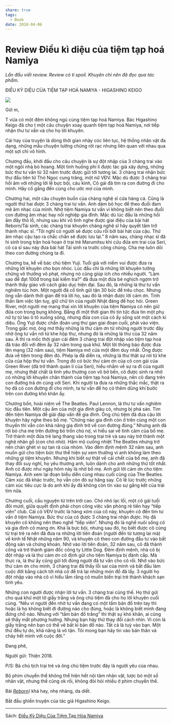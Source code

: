 ```yaml
---
share: true
tags:
  - Book
date: 2018-04-06
---
```


# Review Điều kì diệu của tiệm tạp hoá Namiya

*Lần đầu viết review. Review có tí spoil. Khuyên chỉ nên đã đọc qua tác phẩm.*

ĐIỀU KỲ DIỆU CỦA TIỆM TẠP HOÁ NAMIYA - HIGASHINO KEIGO

![](https://i.imgur.com/xpbTkNF.jpg)


Gửi m,

T vừa có một đêm không ngủ cùng tiệm tạp hoá Namiya. Bác Higashino Keigo đã cho t một câu chuyện xoay quanh tiệm tạp hoá Namiya, nơi tiếp nhận thư tư vấn và cho họ lời khuyên.

Cái hay của truyện là dòng thời gian nhảy cóc liên tục, hệ thống nhân vật đa dạng, những mẫu chuyện tưởng chừng rời rạc nhưng liên quan với nhau qua một sợi chỉ vô hình.

Chương đầu, khởi đầu cho câu chuyện là sự đột nhập của 3 chàng trai vào một ngôi nhà bỏ hoang. Một tình huống phi lí được tác giả xây dựng, những bức thư tư vấn từ 32 năm trước được gửi tới tương lai. 3 chàng trai nhận bức thư đầu tiên từ Thỏ Ngọc cung trăng, một nữ VĐV. Mặc dù được 3 chàng trai hồi âm với những lời lẽ bực bội, cáu kỉnh, Cô gái đã tìm ra con đường đi cho mình. Hãy cố gắng đến cùng cho ước mơ của mình.

Chương hai, một câu chuyện buồn của chàng nghệ sĩ cửa hàng cá. Cũng là người thứ hai được 3 chàng trai tư vấn. Anh dám bỏ học để theo đuổi đam mê âm nhạc của mình. Nhờ tiệm Namiya tư vấn vì không biết nên theo đuổi con đường âm nhạc hay nối nghiệp gia đình. Mặc dù lúc đầu là những hồi âm đầy thô lỗ, nhưng sau khi vô tình nghe được giai điệu của bài hát Reborn/Tái sinh, các chàng trai khuyên chàng nghệ sĩ hãy quyết tâm trở thành nhạc sĩ. “Tôi nghĩ có người sẽ được cứu rỗi bởi bài hát của cậu. Thứ âm nhạc cậu tạo ra chắc chắn sẽ được lưu lại.” 8 năm sau, chàng nhạc sĩ đã hi sinh trong trận hoả hoạn ở trại trẻ Marumitsu khi cứu đứa em trai của Seri, cô ca sĩ sau này đưa bài hát Tái sinh ra trước công chúng. Cha mẹ luôn dõi theo con đường chúng ta đi.

Chương ba, kể về bác chủ tiệm Yuji. Tuổi già với niềm vui được đưa ra những lời khuyên cho bọn nhóc. Lúc đầu chỉ là những lời khuyên tưởng chừng vô thưởng vô phạt, nhưng nó cũng giúp ích cho nhiều người. “Làm sao để đạt 100đ trong bài kiểm tra?” đã đưa một đứa bé nghịch ngợm trở thành thầy giáo với cách giáo dục hiện đại. Sau đó, là những lá thư tư vấn nghiêm túc hơn. Một người đã cố tình gửi tận 30 bức để trêu chọc. Nhưng ông vẫn dành thời gian để trả lời họ, sau đó là nhận được lời cảm ơn. Tinh thần làm việc tận tuỵ, giữ chữ tín của người Nhật đáng để học hỏi. Green River, một người mẹ mang thai xin lời khuyên của tiệm Namiya có nên giữ đứa con trong bụng không. Bẵng đi một thời gian thì tin tức đưa tin một phụ nữ tự tử lao ô tô xuống sông, nhưng đứa con của cô ấy sống sót một cách kì diệu. Ông Yuji được chẩn đoán ung thư gan giai đoạn cuối, phải vào viện. Trong giấc mơ, ông mơ thấy những lá thư cảm ơn từ những người trước đây nhờ ông tư vấn rơi từ khe hộp thư, nhưng đó là những lá thư của 32 năm sau. À thì ra mốc thời gian cái đêm 3 chàng trai đột nhập vào tiệm tạp hoá đã tráo đổi với đêm ấy 32 năm trong quá khứ. Một lời thông báo được đưa lên mạng (32 năm sau), tiệm Namiya mở cửa một đêm duy nhất. Ông được đưa về tiệm trong đêm đó. Phép lạ đã diễn ra, những lá thư thật sự rơi từ khe cửa của hộp thư tư vấn. Trong đó có bức thư cảm ơn của cô con gái của Green River (đã trở thành quản lí của Seri), hiểu nhầm về sự ra đi của người mẹ, nhưng thật chất là tình yêu thương con vô bờ bến, cô được sinh ra nhờ có những lời khuyên chân thành của tiệm tạp hoá Namiya, nên cô đang trên con đường trả ơn cùng với Seri. Khi người ta đưa ra những thắc mắc, thật ra họ đã có con đường đi cho mình, ta tư vấn để họ có thêm dũng khí bước trên con đường khó khăn ấy.

Chương bốn, hoài niệm về The Beatles. Paul Lennon, lá thư tư vấn nghiêm túc đầu tiên. Một cậu ấm của một gia đình giàu có, nhưng bị phá sản. Tìm đến tiệm Namiya để giải đáp vấn đề gia đình. Ông chủ tiệm đã đưa cậu lời khuyên hãy nghe theo bố mẹ. “Chừng nào gia đình còn ở trên cùng một con thuyền thì vẫn còn khả năng gia đình trở về con đường đúng.” Nhưng anh đã rời bỏ cha mẹ trên đường bỏ trốn chủ nợ, vì hiểu sai về tình cảm của bố mẹ. Trở thành một đứa trẻ lang thang vào trong trại trẻ và sau này trở thành một nghệ nhân gỗ (con chó nhỏ). Hâm mộ cuồng nhiệt The Beatles nhưng trở nên chán ghét vì sự tan rã của nhóm. Vào đêm định mệnh 32 năm sau, anh muốn gửi cho tiệm bức thư thể hiện sự xem thường vì anh không làm theo những gì tiệm khuyên. Nhưng khi biết sự thật về cái chết của bố mẹ, anh đã thay đổi suy nghĩ, họ yêu thương anh, luôn dành cho anh những thứ tốt nhất. Anh có được như ngày hôm này là nhờ bố mẹ. Anh gửi lời cảm ơn cho tiệm Namiya. Anh xem lại đoạn biểu diễn cùng nhau cuối cùng của The Beatles. Cảm xúc đã khác trước, họ vẫn còn đó sự hăng say. Có lẽ lúc trước những cảm xúc tiêu cực là do anh khi ấy đã không còn tin vào sự gắng kết của trái tim nữa.

Chương cuối, cầu nguyện từ trên trời cao. Chó nhỏ lạc lối, một cô gái tuổi đôi mươi, giữa quyết định phải chọn công việc văn phòng rẻ tiền hay “tiếp viên” club. Cái cô VĐV trước là hàng xóm của cô này, khuyên cô đến tìm tư vấn ở tiệm Namiya. Bức thư của cô được 3 chàng trai nhận được. Họ đã khuyên cô không nên theo nghề “tiếp viên”. Nhưng đó là nghề nuôi sống cô và gia đình cô mang ơn. Khá là bực bội, nhưng sau đó, họ biết được cô cũng từ trại trẻ ra nên đã đưa ra những lời tiên đoán (người đến từ tương lai mà) về kinh tế Nhật những năm 90, và khuyên cô theo con đường đầu tư vào bất động sản và chứng khoán.  Nhờ vào lời tiên đoán, 32 năm sau, cô đã thành công và trở thành giám đốc công ty Little Dog. Đêm định mệnh, nhà cô bị đột nhập và lá thư cảm ơn cô định gửi cho tiệm Namiya bị đánh cắp. Mà thực ra, lá thư ấy cũng gửi tới đúng người đã tư vấn cho cô rồi. Nhờ vào bức thư cảm ơn cho mình, 3 chàng trai đã thấy lỗi sai của mình và bắt đầu làm cuộc đời bằng cách tới nhà cô để trả lại những món đồ đã lấy. 3 người họ đột nhập vào nhà cô vì hiểu lầm rằng cô muốn biến trại trẻ thành khách sạn tình yêu.

Những con người được nhận lời tư vấn. 3 chàng trai cũng thế. Họ thử gửi cho quá khứ một tờ giấy trắng và ông chủ tiệm đã cho họ lời khuyên cuối cùng. “Nếu ví người đến nhờ tư vấn đang có một tấm bản đồ trên tay thì hoặc là họ không biết đi đường nào cho đúng, hoặc là không biết mình đang đứng chỗ nào. Nhưng với “tấm bản đồ trắng” thì thật sự khó khăn, ai cũng sẽ thấy mất phương hướng. Nhưng bạn hãy thử thay đổi cách nhìn. Vì còn là giấy trắng nên bạn có thể vẽ bất kì bản đồ nào. Tất cả là tuỳ vào bạn. Một thứ đều tự do, khả năng là vô tận. Tôi mong bạn hãy tin vào bản thân và cháy hết mình với cuộc đời.”

Đang phê,

Người gửi: Thiện 2018.

P/S: Bà chủ tịch trại trẻ và ông chủ tiệm trước đây là người yêu của nhau.

Bộ phim chuyển thể không thể hiện hết nội tâm nhân vật, lược bỏ một số nhân vật, nhưng thế cũng ok rồi, không đòi hỏi nhiều ở phim chuyển thể.

Bài *[Reborn](https://youtu.be/GMUiipgOPVY))* khá hay, nhẹ nhàng, da diết.

Bắt đầu ghiền truyện của tác giả Higashino Keigo.


---
Sách: [Điều Kỳ Diệu Của Tiệm Tạp Hóa Namiya](./%C4%90i%E1%BB%81u%20K%E1%BB%B3%20Di%E1%BB%87u%20C%E1%BB%A7a%20Ti%E1%BB%87m%20T%E1%BA%A1p%20H%C3%B3a%20Namiya.md)